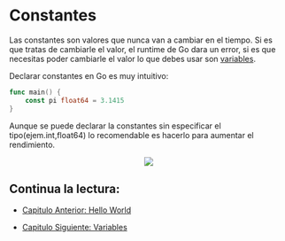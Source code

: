 # Constantes

Las constantes son valores que nunca van a cambiar en el tiempo. Si es que tratas de cambiarle el valor, el runtime de Go dara un error, si es que necesitas poder cambiarle el valor lo que debes usar son [variables](./../03_Variables).

Declarar constantes en Go es muy intuitivo:

```go
func main() {
	const pi float64 = 3.1415
}
```

Aunque se puede declarar la constantes sin especificar el tipo(ejem.int,float64) lo recomendable es hacerlo para aumentar el rendimiento.

<div align="center">
<a href="https://youtu.be/Bcyzmikab8o"><img src="./../../img/02-min.png"/></a>
</div>

## Continua la lectura:

- [Capitulo Anterior: Hello World](./../01_Hello-World)

- [Capitulo Siguiente: Variables](./../03_Variables)
